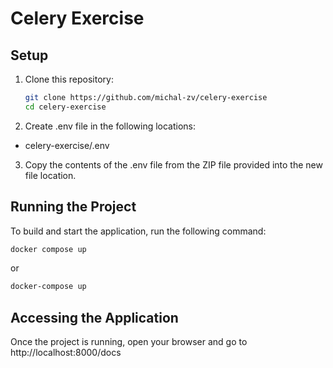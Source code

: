 # Celery Exercise

## Setup

1. Clone this repository:

   ```bash
   git clone https://github.com/michal-zv/celery-exercise
   cd celery-exercise
   ```

2. Create .env file in the following locations:

- celery-exercise/.env

3. Copy the contents of the .env file from the ZIP file provided into the new file location.

## Running the Project

To build and start the application, run the following command:

```bash
docker compose up
```

or

```bash
docker-compose up
```

## Accessing the Application

Once the project is running, open your browser and go to http://localhost:8000/docs
